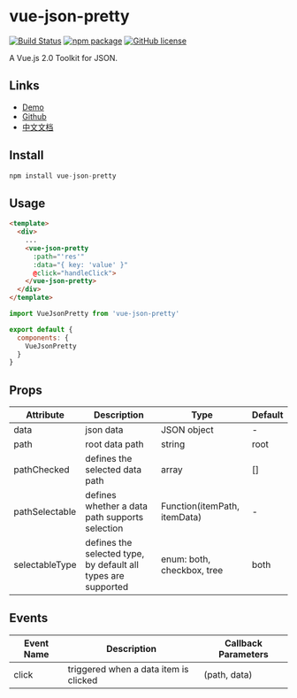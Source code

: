 # vue-json-pretty

[![Build Status](https://travis-ci.org/leezng/vue-json-pretty.svg?branch=master)](https://travis-ci.org/leezng/vue-json-pretty)
[![npm package](https://img.shields.io/npm/v/vue-json-pretty.svg)](https://www.npmjs.org/package/vue-json-pretty)
[![GitHub license](https://img.shields.io/badge/license-MIT-blue.svg)](https://github.com/leezng/vue-json-pretty/blob/master/LICENSE)

A Vue.js 2.0 Toolkit for JSON.

## Links

- [Demo](https://leezng.github.io/vue-json-pretty)
- [Github](https://github.com/leezng/vue-json-pretty)
- [中文文档](./README.zh-CN.md)

## Install

```js
npm install vue-json-pretty
```

## Usage

```html
<template>
  <div>
    ...
    <vue-json-pretty
      :path="'res'"
      :data="{ key: 'value' }"
      @click="handleClick">
    </vue-json-pretty>
  </div>
</template>
```

```js
import VueJsonPretty from 'vue-json-pretty'

export default {
  components: {
    VueJsonPretty
  }
}
```

## Props

| Attribute | Description | Type | Default |
|-------- |-------- |-------- | -------- |
| data | json data | JSON object | - |
| path | root data path | string | root |
| pathChecked | defines the selected data path | array | [] |
| pathSelectable | defines whether a data path supports selection | Function(itemPath, itemData) | - |
| selectableType | defines the selected type, by default all types are supported | enum: both, checkbox, tree | both |

## Events

| Event Name | Description | Callback Parameters |
|---------- |-------- |---------- |
| click  | triggered when a data item is clicked | (path, data) |


